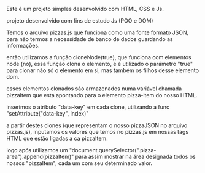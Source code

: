 Este é um projeto simples desenvolvido com HTML, CSS e Js.

projeto desenvolvido com fins de estudo Js (POO e DOM)

Temos o arquivo pizzas.js que funciona como uma fonte formato JSON, para não termos a necessidade de banco de dados guardando as informações.

então utilizamos a função cloneNode(true), que funciona com elementos node (nó), essa função clona o elemento, e é utilizado o parámetro "true" para clonar não só o elemento em si, mas também os filhos desse elemento dom.

esses elementos clonados são armazenados numa variável chamada pizzaItem que esta apontando para o elemento pizza-item do nosso HTML.

inserimos o atributo "data-key" em cada clone, utilizando a func "setAttribute("data-key", index)"

a partir destes clones (que representam o nosso pizzaJSON no arquivo pizzas.js), inputamos os valores que temos no pizzas.js em nossas tags HTML que estão ligadas a ca pizzaItem.

logo após utilizamos um "document.querySelector(".pizza-area").append(pizzaItem)" para assim mostrar na área designada todos os nossos "pizzaItem", cada um com seu determinado valor.